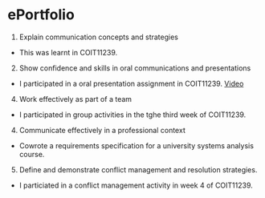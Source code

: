 # ePortfolio
1. Explain communication concepts and strategies
  - This was learnt in COIT11239.
2. Show confidence and skills in oral communications and presentations
  - I participated in a oral presentation assignment in COIT11239. [Video](https://www.dropbox.com/s/i614q80thc39c9u/VID_20220428_113024206.mp4?dl=0)
4. Work effectively as part of a team
  - I participated in group activities in the tghe third week of COIT11239.
4. Communicate effectively in a professional context
  - Cowrote a requirements specification for a university systems analysis course.
5. Define and demonstrate conflict management and resolution strategies.
  - I particiated in a conflict management activity in week 4 of COIT11239.
